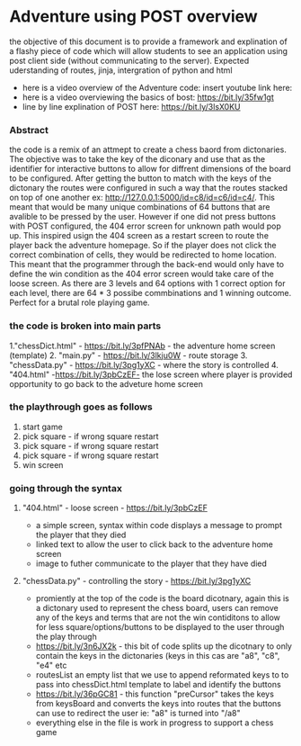 # Adventure using POST overview

the objective of this document is to provide a framework and explination of a flashy piece of code which will allow students to see an application using post client side (without communicating to the server). Expected uderstanding of routes, jinja, intergration of python and html

* here is a video overview of the Adventure code: insert youtube link here: 
* here is a video overviewing the basics of bost: https://bit.ly/35fw1gt
* line by line explination of POST here: https://bit.ly/3lsX0KU

### Abstract
the code is a remix of an attmept to create a chess baord from dictonaries. The objective was to take the key of the diconary and use that as the identifier for interactive buttons to allow for diffrent dimensions of the board to be configured. After getting the button to match with the keys of the dictonary the routes were configured in such a way that the routes stacked on top of one another ex: http://127.0.0.1:5000/id=c8/id=c6/id=c4/. This meant that would be many unique combinations of 64 buttons that are avalible to be pressed by the user. However if one did not press buttons with POST configured, the 404 error screen for unknown path would pop up. This inspired usign the 404 screen as a restart screen to route the player back the adventure homepage. So if the player does not click the correct combination of cells, they would be redirected to home location. This meant that the programmer through the back-end would only have to define the win condition as the 404 error screen would take care of the loose screen. As there are 3 levels and 64 options with 1 correct option for each level, there are 64 * 3 possibe commbinations and 1 winning outcome. Perfect for a brutal role playing game. 

### the code is broken into main parts
1."chessDict.html" - https://bit.ly/3pfPNAb - the adventure home screen (template) 
2. "main.py" - https://bit.ly/3lkju0W - route storage
3. "chessData.py" - https://bit.ly/3pg1yXC - where the story is controlled
4. "404.html" -https://bit.ly/3pbCzEF- the lose screen where player is provided opportunity to go back to the adveture home screen

### the playthrough goes as follows
1. start game
2. pick square - if wrong square restart
3. pick square - if wrong square restart
4. pick square - if wrong square restart
5. win screen

### going through the syntax
1. "404.html" - loose screen -  https://bit.ly/3pbCzEF
    - a simple screen, syntax within code displays a message to prompt the player that they died
    - linked text to allow the user to click back to the adventure home screen 
    - image to futher communicate to the player that they have died

2. "chessData.py" - controlling the story - https://bit.ly/3pg1yXC
    - promiently at the top of the code is the board dicotnary, again this is a dictonary used to represent the chess board, users can remove any of the keys and terms that are not the win contiditons to allow for less square/options/buttons to be displayed to the user through the play through 
    - https://bit.ly/3n6JX2k - this bit of code splits up the dicotnary to only contain the keys in the dictonaries (keys in this cas are "a8", "c8", "e4" etc
    - routesList an empty list that we use to append reformated keys to to pass into chessDict.html template to label and identify the buttons
    - https://bit.ly/36pGC81 - this function "preCursor" takes the keys from keysBoard and converts the keys into routes that the buttons can use to redirect the user ie: "a8" is turned into "/a8"
    - everything else in the file is work in progress to support a chess game 



